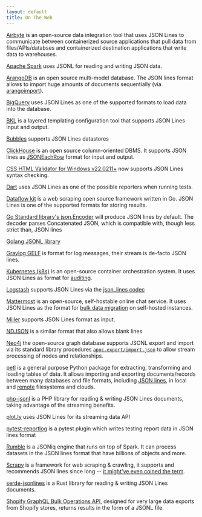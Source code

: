 ```yaml
---
layout: default
title: On The Web
---
```


<p><a href="https://airbyte.io">Airbyte</a> is an open-source data integration tool that uses JSON Lines to communicate between containerized source applications that pull data from files/APIs/databses and containerized destination applications that write data to warehouses.</p>

<p><a href="https://spark.apache.org">Apache Spark</a> uses JSONL for reading and writing JSON data.</p>

<p><a href="https://arangodb.com">ArangoDB</a> is an open source multi-model database. The JSON lines format allows to import huge amounts of documents sequentially (via <a href="https://www.arangodb.com/docs/stable/programs-arangoimport-examples-json.html">arangoimport</a>).</p>

<p><a href="https://cloud.google.com/bigquery">BigQuery</a> uses JSON Lines as one of the supported formats to load data into the database.</p>

<p><a href="https://bkl.gopatchy.io/">BKL</a> is a layered templating configuration tool that supports JSON Lines input and output.</p>

<p><a href="https://okfnlabs.org/blog/2014/09/01/bubbles-python-etl.html">Bubbles</a> supports JSON Lines datastores</p>

<p><a href="https://clickhouse.yandex/">ClickHouse</a> is an open source column-oriented DBMS. It supports JSON lines as <a href="https://clickhouse.yandex/reference_en.html#JSONEachRow">JSONEachRow</a> format for input and output.</p>

<p><a href="https://www.htmlvalidator.com/">CSS HTML Validator for Windows v22.0211+</a> now supports JSON Lines syntax checking.</p>

<p><a href="https://github.com/dart-lang/test/blob/master/pkgs/test/doc/json_reporter.md">Dart</a> uses JSON Lines as one of the possible reporters when running tests.</p>

<p><a href="https://dataflowkit.com">Dataflow kit</a> is a web scraping open source framework written in Go. JSON Lines is one of the supported formats for storing results.</p>

<p><a href="https://pkg.go.dev/encoding/json#NewEncoder">Go Standard library's json.Encoder</a> will produce JSON lines by default. The decoder parses Concatenated JSON, which is compatible with, though less strict than, JSON lines</p>

<p><a href="https://github.com/simonfrey/jsonl">Golang JSONL library</a></p>

<p><a href="https://www.graylog.org/resources/gelf/">Graylog GELF</a> is format for log messages, their stream is de-facto JSON lines.</p>

<p><a href="https://kubernetes.io">Kubernetes (k8s)</a> is an open-source container orchestration system. It uses JSON Lines as format for <a href="https://kubernetes.io/docs/tasks/debug/debug-cluster/audit/">auditing</a>.</p>

<p><a href="https://logstash.net">Logstash</a> supports JSON Lines via the <a href="https://logstash.net/docs/latest/codecs/json_lines">json_lines codec</a></p>

<p><a href="https://mattermost.com/">Mattermost</a> is an open-source, self-hostable online chat service. It uses JSON Lines as the format for <a href="https://docs.mattermost.com/onboard/bulk-loading-data.html">bulk data migration</a> on self-hosted instances.</p>

<p><a href="https://miller.readthedocs.io/en/latest/file-formats/#json-lines">Miller</a> supports JSON Lines format as input.</p>

<p><a href="https://github.com/ndjson/ndjson-spec">NDJSON</a> is a similar format that also allows blank lines</p>

<p><a href="https://neo4j.com/developer">Neo4j</a> the open-source graph database supports JSONL export and import via its standard library procedures <a href="https://neo4j.com/labs/apoc/4.1/export/json/#export-database-json"><code>apoc.export/import.json</code></a> to allow stream processing of nodes and relationships.</p>

<p><a href="https://petl.readthedocs.io/en/stable/io.html#databases">petl</a> is a general purpose Python package for extracting, transforming and loading tables of data. It allows importing and exporting documents/records between many databases and file formats, including <a href="https://petl.readthedocs.io/en/stable/io.html#json-files">JSON lines</a>, in local and <a href="https://petl.readthedocs.io/en/stable/io.html#remote-i-o-helper-classes">remote</a> filesystems and clouds.</p>

<p><a href="https://github.com/indykoning/php-jsonl">php-jsonl</a> is a PHP library for reading &amp; writing JSON Lines documents, taking advantage of the streaming benefits.</p>

<p><a href="https://plot.ly/streaming/">plot.ly</a> uses JSON Lines for its streaming data API</p>

<p><a href="https://github.com/pytest-dev/pytest-reportlog">pytest-reportlog</a> is a pytest plugin which writes testing report data in JSON lines format</p>

<p><a href="https://www.rumbledb.org/">Rumble</a> is a JSONiq engine that runs on top of Spark. It can process datasets in the JSON lines format that have billions of objects and more.</p>

<p><a href="https://www.scrapy.org">Scrapy</a> is a framework for web scraping &amp; crawling, it supports and recommends JSON lines since long -- <a href="https://twitter.com/pablohoffman/status/547385799093022723">it might've even coined the term</a>.</p>

<p><a href="https://github.com/jwodder/serde-jsonlines">serde-jsonlines</a> is a Rust library for reading &amp; writing JSON Lines documents.</p>

<p><a href="https://shopify.dev/api/usage/bulk-operations/queries">Shopify GraphQL Bulk Operations API</a>, designed for very large data exports from Shopify stores, returns results in the form of a JSONL file.</p>
